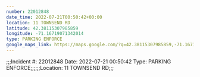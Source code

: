 ```yaml
---
number: 22012848
date_time: 2022-07-21T00:50:42+00:00
location: 11 TOWNSEND RD
latitude: 42.38115307985859
longitude: -71.16719071342014
type: PARKING ENFORCE
google_maps_link: https://maps.google.com/?q=42.38115307985859,-71.16719071342014
---
```


;;;Incident #: 22012848  Date: 2022-07-21 00:50:42   Type: PARKING ENFORCE;;;;;;Location: 11 TOWNSEND RD;;;
